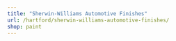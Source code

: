 ```yaml
---
title: "Sherwin-Williams Automotive Finishes"
url: /hartford/sherwin-williams-automotive-finishes/
shop: paint
---
```


